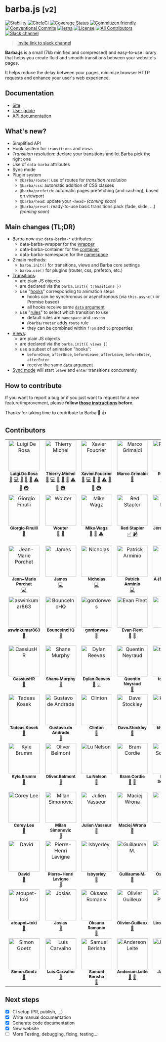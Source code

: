 # barba.js <small>[v2]</small>

![Stability](https://img.shields.io/badge/stability-stable-brightgreen.svg?style=flat-square)
[![CircleCI](https://img.shields.io/circleci/project/github/barbajs/barba/main.svg?style=flat-square)](https://circleci.com/gh/barbajs/barba/tree/main)
[![Coverage Status](https://img.shields.io/coveralls/github/barbajs/barba/main.svg?style=flat-square)](https://coveralls.io/github/barbajs/barba?branch=main)
[![Commitizen friendly](https://img.shields.io/badge/commitizen-friendly-brightgreen.svg?style=flat-square)](http://commitizen.github.io/cz-cli/)
[![Conventional Commits](https://img.shields.io/badge/Conventional%20Commits-1.0.0-yellow.svg?style=flat-square)](https://conventionalcommits.org)
[![lerna](https://img.shields.io/badge/maintained%20with-lerna-cc00ff.svg?style=flat-square)](https://lernajs.io/)
[![License](https://img.shields.io/badge/license-MIT-green.svg?style=flat-square)](https://github.com/barbajs/barba/blob/main/LICENSE)
[![All Contributors](https://img.shields.io/badge/all_contributors-73-orange.svg?style=flat-square)](#contributors)
[![Slack channel](https://img.shields.io/badge/slack-channel-purple.svg?style=flat-square&logo=slack)](https://barbajs.slack.com)

> [Invite link to slack channel](https://join.slack.com/t/barbajs/shared_invite/enQtNTU3NTAyMjkxMzAyLTkxYWUwZmM1YWQxMmNlYmE0ZjY4NDQxMGUxYjkwYWFlMzEzOWM4OTRhMWRmYTQyYzFlMmQ3OGFmYmI3MWY0OWY)

**Barba.js** is a small (7kb minified and compressed) and easy-to-use library that helps you create fluid and smooth transitions between your website's pages.

It helps reduce the delay between your pages, minimize browser HTTP requests and enhance your user's web experience.

## Documentation

- [Site](https://barba.js.org/)
- [User guide](https://barba.js.org/docs/getstarted/intro/)
- [API documentation](https://barba.js.org/api/)

## What's new?

- Simplified API
- Hook system for `transitions` and `views`
- _Transition resolution_: declare your transitions and let Barba pick the right one
- Use of `data-barba` attributes
- Sync mode
- Plugin system
  - `@barba/router`: use of routes for _transition resolution_
  - `@barba/css`: automatic addition of CSS classes
  - `@barba/prefetch`: automatic pages prefetching (and caching), based on viewport
  - `@barba/head`: update your `<head>` _(coming soon)_
  - `@barba/preset`: ready-to-use basic transitions pack (fade, slide, …) _(coming soon)_

## Main changes (TL;DR)

- Barba now use `data-barba-*` attributes:
  - data-barba-wrapper for the [wrapper](https://barba.js.org/docs/getstarted/markup/#Wrapper)
  - data-barba-container for the [container](https://barba.js.org/docs/getstarted/markup/#Container)
  - data-barba-namespace for the [namespace](https://barba.js.org/docs/getstarted/markup/#Namespace)
- 2 main methods:
  - `barba.init()` for transitions, views and Barba core settings
  - `barba.use()` for plugins (router, css, prefetch, etc.)
- [Transitions](https://barba.js.org/docs/advanced/transitions/):
  - are plain JS objects
  - are declared via the `barba.init({ transitions })`
  - use "[hooks](https://barba.js.org/docs/advanced/hooks/)" corresponding to animation steps
    - hooks can be synchronous or asynchronous (via `this.async()` or Promise based)
    - all hooks receive same [`data` argument](https://barba.js.org/docs/advanced/hooks/#data-argument)
  - use "[rules](https://barba.js.org/docs/advanced/transitions/#Rules)" to select which transition to use
    - default rules are `namespace` and `custom`
    - `@barba/router` adds `route` rule
    - they can be combined within `from` and `to` properties
- [Views](https://barba.js.org/docs/advanced/views/):
  - are plain JS objects
  - are declared via the `barba.init({ views })`
  - use a subset of animation "hooks":
    - `beforeOnce`, `afterOnce`, `beforeLeave`, `afterLeave`, `beforeEnter`, `afterEnter`
    - receive the same [`data` argument](https://barba.js.org/docs/advanced/hooks/#data-argument)
- [Sync mode](https://barba.js.org/docs/advanced/transitions/#Sync-mode) will start `leave` and `enter` transitions concurrently

## How to contribute

If you want to report a bug or if you just want to request for a new feature/improvement, please **follow [those instructions](.github/CONTRIBUTING.md) before**.

Thanks for taking time to contribute to Barba :tada: :+1:

## Contributors

<!-- ALL-CONTRIBUTORS-LIST:START - Do not remove or modify this section -->
<!-- prettier-ignore-start -->
<!-- markdownlint-disable -->
<table>
  <tbody>
    <tr>
      <td align="center" valign="top" width="14.28%"><a href="http://luruke.com"><img src="https://avatars0.githubusercontent.com/u/61326?v=4?s=100" width="100px;" alt="Luigi De Rosa"/><br /><sub><b>Luigi De Rosa</b></sub></a><br /><a href="#ideas-luruke" title="Ideas, Planning, & Feedback">🤔</a> <a href="https://github.com/barbajs/barba/commits?author=luruke" title="Code">💻</a> <a href="https://github.com/barbajs/barba/commits?author=luruke" title="Documentation">📖</a> <a href="#question-luruke" title="Answering Questions">💬</a> <a href="https://github.com/barbajs/barba/issues?q=author%3Aluruke" title="Bug reports">🐛</a> <a href="https://github.com/barbajs/barba/commits?author=luruke" title="Tests">⚠️</a> <a href="https://github.com/barbajs/barba/pulls?q=is%3Apr+reviewed-by%3Aluruke" title="Reviewed Pull Requests">👀</a> <a href="#infra-luruke" title="Infrastructure (Hosting, Build-Tools, etc)">🚇</a></td>
      <td align="center" valign="top" width="14.28%"><a href="http://thierrymichel.net"><img src="https://avatars2.githubusercontent.com/u/806883?v=4?s=100" width="100px;" alt="Thierry Michel"/><br /><sub><b>Thierry Michel</b></sub></a><br /><a href="#ideas-thierrymichel" title="Ideas, Planning, & Feedback">🤔</a> <a href="https://github.com/barbajs/barba/commits?author=thierrymichel" title="Code">💻</a> <a href="https://github.com/barbajs/barba/commits?author=thierrymichel" title="Documentation">📖</a> <a href="#question-thierrymichel" title="Answering Questions">💬</a> <a href="https://github.com/barbajs/barba/issues?q=author%3Athierrymichel" title="Bug reports">🐛</a> <a href="https://github.com/barbajs/barba/commits?author=thierrymichel" title="Tests">⚠️</a> <a href="https://github.com/barbajs/barba/pulls?q=is%3Apr+reviewed-by%3Athierrymichel" title="Reviewed Pull Requests">👀</a> <a href="#infra-thierrymichel" title="Infrastructure (Hosting, Build-Tools, etc)">🚇</a></td>
      <td align="center" valign="top" width="14.28%"><a href="https://xavierfoucrier.dev"><img src="https://avatars1.githubusercontent.com/u/2471223?v=4?s=100" width="100px;" alt="Xavier Foucrier"/><br /><sub><b>Xavier Foucrier</b></sub></a><br /><a href="#ideas-xavierfoucrier" title="Ideas, Planning, & Feedback">🤔</a> <a href="https://github.com/barbajs/barba/commits?author=xavierfoucrier" title="Code">💻</a> <a href="https://github.com/barbajs/barba/commits?author=xavierfoucrier" title="Documentation">📖</a> <a href="#question-xavierfoucrier" title="Answering Questions">💬</a> <a href="https://github.com/barbajs/barba/commits?author=xavierfoucrier" title="Tests">⚠️</a> <a href="https://github.com/barbajs/barba/pulls?q=is%3Apr+reviewed-by%3Axavierfoucrier" title="Reviewed Pull Requests">👀</a> <a href="https://github.com/barbajs/barba/issues?q=author%3Axavierfoucrier" title="Bug reports">🐛</a> <a href="#infra-xavierfoucrier" title="Infrastructure (Hosting, Build-Tools, etc)">🚇</a></td>
      <td align="center" valign="top" width="14.28%"><a href="http://www.thenerodesign.com"><img src="https://avatars2.githubusercontent.com/u/858150?v=4?s=100" width="100px;" alt="Marco Grimaldi"/><br /><sub><b>Marco Grimaldi</b></sub></a><br /><a href="#design-markog85" title="Design">🎨</a></td>
      <td align="center" valign="top" width="14.28%"><a href="https://ihatetomatoes.net"><img src="https://avatars1.githubusercontent.com/u/735672?v=4?s=100" width="100px;" alt="Petr TIchy"/><br /><sub><b>Petr TIchy</b></sub></a><br /><a href="#blog-Ihatetomatoes" title="Blogposts">📝</a> <a href="#tutorial-Ihatetomatoes" title="Tutorials">✅</a> <a href="#video-Ihatetomatoes" title="Videos">📹</a></td>
      <td align="center" valign="top" width="14.28%"><a href="https://studio123.ca"><img src="https://avatars0.githubusercontent.com/u/22644154?v=4?s=100" width="100px;" alt="Cody Marcoux"/><br /><sub><b>Cody Marcoux</b></sub></a><br /><a href="#question-c0mrx" title="Answering Questions">💬</a></td>
      <td align="center" valign="top" width="14.28%"><a href="https://philiphussak.com"><img src="https://avatars1.githubusercontent.com/u/3285136?v=4?s=100" width="100px;" alt="Phil."/><br /><sub><b>Phil.</b></sub></a><br /><a href="#question-wiseoldman" title="Answering Questions">💬</a></td>
    </tr>
    <tr>
      <td align="center" valign="top" width="14.28%"><a href="http://www.fnool.com"><img src="https://avatars0.githubusercontent.com/u/5812801?v=4?s=100" width="100px;" alt="Giorgio Finulli"/><br /><sub><b>Giorgio Finulli</b></sub></a><br /><a href="#question-gfnool" title="Answering Questions">💬</a></td>
      <td align="center" valign="top" width="14.28%"><a href="https://www.thisisnota.studio"><img src="https://avatars2.githubusercontent.com/u/6507123?v=4?s=100" width="100px;" alt="Wouter"/><br /><sub><b>Wouter</b></sub></a><br /><a href="https://github.com/barbajs/barba/issues?q=author%3AWouter125" title="Bug reports">🐛</a> <a href="#question-Wouter125" title="Answering Questions">💬</a></td>
      <td align="center" valign="top" width="14.28%"><a href="https://selfaware.studio"><img src="https://avatars2.githubusercontent.com/u/12376535?v=4?s=100" width="100px;" alt="Mike Wagz"/><br /><sub><b>Mike Wagz</b></sub></a><br /><a href="#ideas-mikehwagz" title="Ideas, Planning, & Feedback">🤔</a> <a href="#question-mikehwagz" title="Answering Questions">💬</a> <a href="https://github.com/barbajs/barba/commits?author=mikehwagz" title="Tests">⚠️</a></td>
      <td align="center" valign="top" width="14.28%"><a href="https://www.youtube.com/c/redstapler_channel"><img src="https://avatars0.githubusercontent.com/u/16864380?v=4?s=100" width="100px;" alt="Red Stapler"/><br /><sub><b>Red Stapler</b></sub></a><br /><a href="#tutorial-theredstapler" title="Tutorials">✅</a> <a href="#video-theredstapler" title="Videos">📹</a></td>
      <td align="center" valign="top" width="14.28%"><a href="http://www.19h47.fr"><img src="https://avatars1.githubusercontent.com/u/11242861?v=4?s=100" width="100px;" alt="Jérémy Levron"/><br /><sub><b>Jérémy Levron</b></sub></a><br /><a href="#question-19h47" title="Answering Questions">💬</a></td>
      <td align="center" valign="top" width="14.28%"><a href="http://anhskohbo.github.io/"><img src="https://avatars2.githubusercontent.com/u/1529454?v=4?s=100" width="100px;" alt="Nguyen Van Anh"/><br /><sub><b>Nguyen Van Anh</b></sub></a><br /><a href="https://github.com/barbajs/barba/commits?author=anhskohbo" title="Code">💻</a></td>
      <td align="center" valign="top" width="14.28%"><a href="http://www.thedanielweber.com"><img src="https://avatars1.githubusercontent.com/u/668910?v=4?s=100" width="100px;" alt="Daniel Weber"/><br /><sub><b>Daniel Weber</b></sub></a><br /><a href="https://github.com/barbajs/barba/commits?author=dlwebdev" title="Code">💻</a></td>
    </tr>
    <tr>
      <td align="center" valign="top" width="14.28%"><a href="http://www.jmporchet.ch"><img src="https://avatars3.githubusercontent.com/u/3099008?v=4?s=100" width="100px;" alt="Jean-Marie Porchet"/><br /><sub><b>Jean-Marie Porchet</b></sub></a><br /><a href="https://github.com/barbajs/barba/commits?author=jmporchet" title="Code">💻</a></td>
      <td align="center" valign="top" width="14.28%"><a href="https://www.jamesdocherty.com/"><img src="https://avatars1.githubusercontent.com/u/325490?v=4?s=100" width="100px;" alt="James"/><br /><sub><b>James</b></sub></a><br /><a href="https://github.com/barbajs/barba/commits?author=docherty" title="Code">💻</a></td>
      <td align="center" valign="top" width="14.28%"><a href="http://ruggeri.io"><img src="https://avatars0.githubusercontent.com/u/999162?v=4?s=100" width="100px;" alt="Nicholas"/><br /><sub><b>Nicholas</b></sub></a><br /><a href="https://github.com/barbajs/barba/commits?author=nicholasruggeri" title="Code">💻</a></td>
      <td align="center" valign="top" width="14.28%"><a href="http://patrick.wtf"><img src="https://avatars1.githubusercontent.com/u/667029?v=4?s=100" width="100px;" alt="Patrick Arminio"/><br /><sub><b>Patrick Arminio</b></sub></a><br /><a href="https://github.com/barbajs/barba/commits?author=patrick91" title="Code">💻</a></td>
      <td align="center" valign="top" width="14.28%"><a href="https://angelogulina.it"><img src="https://avatars0.githubusercontent.com/u/4223655?v=4?s=100" width="100px;" alt="A (from Sicily)"/><br /><sub><b>A (from Sicily)</b></sub></a><br /><a href="https://github.com/barbajs/barba/commits?author=angelogulina" title="Code">💻</a></td>
      <td align="center" valign="top" width="14.28%"><a href="https://github.com/pavel-mazhuga"><img src="https://avatars3.githubusercontent.com/u/29140681?v=4?s=100" width="100px;" alt="Pavel Mazhuga"/><br /><sub><b>Pavel Mazhuga</b></sub></a><br /><a href="#question-pavel-mazhuga" title="Answering Questions">💬</a></td>
      <td align="center" valign="top" width="14.28%"><a href="http://dmdcode.it"><img src="https://avatars0.githubusercontent.com/u/7113516?v=4?s=100" width="100px;" alt="Daniele De Matteo"/><br /><sub><b>Daniele De Matteo</b></sub></a><br /><a href="#question-DMDc0de" title="Answering Questions">💬</a></td>
    </tr>
    <tr>
      <td align="center" valign="top" width="14.28%"><a href="https://github.com/aswinkumar863"><img src="https://avatars0.githubusercontent.com/u/32381261?v=4?s=100" width="100px;" alt="aswinkumar863"/><br /><sub><b>aswinkumar863</b></sub></a><br /><a href="#question-aswinkumar863" title="Answering Questions">💬</a></td>
      <td align="center" valign="top" width="14.28%"><a href="https://github.com/BounceIncHQ"><img src="https://avatars0.githubusercontent.com/u/39249876?v=4?s=100" width="100px;" alt="BounceIncHQ"/><br /><sub><b>BounceIncHQ</b></sub></a><br /><a href="#question-BounceIncHQ" title="Answering Questions">💬</a></td>
      <td align="center" valign="top" width="14.28%"><a href="https://github.com/gordonwes"><img src="https://avatars3.githubusercontent.com/u/10758596?v=4?s=100" width="100px;" alt="gordonwes"/><br /><sub><b>gordonwes</b></sub></a><br /><a href="#question-gordonwes" title="Answering Questions">💬</a></td>
      <td align="center" valign="top" width="14.28%"><a href="https://github.com/evfleet"><img src="https://avatars2.githubusercontent.com/u/7504632?v=4?s=100" width="100px;" alt="Evan Fleet"/><br /><sub><b>Evan Fleet</b></sub></a><br /><a href="#question-evfleet" title="Answering Questions">💬</a> <a href="https://github.com/barbajs/barba/issues?q=author%3Aevfleet" title="Bug reports">🐛</a></td>
      <td align="center" valign="top" width="14.28%"><a href="http://www.aligator-kom.de"><img src="https://avatars2.githubusercontent.com/u/32126746?v=4?s=100" width="100px;" alt="Jörg"/><br /><sub><b>Jörg</b></sub></a><br /><a href="#example-jd4Aligator" title="Examples">💡</a></td>
      <td align="center" valign="top" width="14.28%"><a href="http://www.zaak.ch"><img src="https://avatars3.githubusercontent.com/u/12050808?v=4?s=100" width="100px;" alt="ZAAK"/><br /><sub><b>ZAAK</b></sub></a><br /><a href="#example-StudioZAAK" title="Examples">💡</a> <a href="#question-StudioZAAK" title="Answering Questions">💬</a></td>
      <td align="center" valign="top" width="14.28%"><a href="https://leap-in.com"><img src="https://avatars1.githubusercontent.com/u/42055102?v=4?s=100" width="100px;" alt="Masahiro Tonomura"/><br /><sub><b>Masahiro Tonomura</b></sub></a><br /><a href="#example-leapincorp" title="Examples">💡</a></td>
    </tr>
    <tr>
      <td align="center" valign="top" width="14.28%"><a href="https://github.com/CassiusHR"><img src="https://avatars1.githubusercontent.com/u/24419585?v=4?s=100" width="100px;" alt="CassiusHR"/><br /><sub><b>CassiusHR</b></sub></a><br /><a href="#question-CassiusHR" title="Answering Questions">💬</a></td>
      <td align="center" valign="top" width="14.28%"><a href="http://www.shanemurphy.me"><img src="https://avatars2.githubusercontent.com/u/3694619?v=4?s=100" width="100px;" alt="Shane Murphy"/><br /><sub><b>Shane Murphy</b></sub></a><br /><a href="#question-shanewmurphy" title="Answering Questions">💬</a></td>
      <td align="center" valign="top" width="14.28%"><a href="http://www.dylanreeves.com"><img src="https://avatars3.githubusercontent.com/u/1294637?v=4?s=100" width="100px;" alt="Dylan Reeves"/><br /><sub><b>Dylan Reeves</b></sub></a><br /><a href="#question-watzing" title="Answering Questions">💬</a> <a href="#example-watzing" title="Examples">💡</a></td>
      <td align="center" valign="top" width="14.28%"><a href="http://www.quentinneyraud.fr"><img src="https://avatars2.githubusercontent.com/u/9378568?v=4?s=100" width="100px;" alt="Quentin Neyraud"/><br /><sub><b>Quentin Neyraud</b></sub></a><br /><a href="#question-quentinneyraud" title="Answering Questions">💬</a></td>
      <td align="center" valign="top" width="14.28%"><a href="https://github.com/tortilaman"><img src="https://avatars2.githubusercontent.com/u/5018268?v=4?s=100" width="100px;" alt="tortilaman"/><br /><sub><b>tortilaman</b></sub></a><br /><a href="#question-tortilaman" title="Answering Questions">💬</a></td>
      <td align="center" valign="top" width="14.28%"><a href="https://github.com/psntr"><img src="https://avatars2.githubusercontent.com/u/20617539?v=4?s=100" width="100px;" alt="psntr"/><br /><sub><b>psntr</b></sub></a><br /><a href="#question-psntr" title="Answering Questions">💬</a></td>
      <td align="center" valign="top" width="14.28%"><a href="http://thisbailiwick.com"><img src="https://avatars3.githubusercontent.com/u/12637253?v=4?s=100" width="100px;" alt="Kevin Clark"/><br /><sub><b>Kevin Clark</b></sub></a><br /><a href="#question-thisbailiwick" title="Answering Questions">💬</a></td>
    </tr>
    <tr>
      <td align="center" valign="top" width="14.28%"><a href="http://takodesign.one"><img src="https://avatars2.githubusercontent.com/u/26543624?v=4?s=100" width="100px;" alt="Tadeas Kosek"/><br /><sub><b>Tadeas Kosek</b></sub></a><br /><a href="#question-Tedowski" title="Answering Questions">💬</a></td>
      <td align="center" valign="top" width="14.28%"><a href="https://github.com/gustavo-a"><img src="https://avatars2.githubusercontent.com/u/26806307?v=4?s=100" width="100px;" alt="Gustavo de Andrade"/><br /><sub><b>Gustavo de Andrade</b></sub></a><br /><a href="#question-gustavo-a" title="Answering Questions">💬</a></td>
      <td align="center" valign="top" width="14.28%"><a href="https://durkangroup.com/"><img src="https://avatars0.githubusercontent.com/u/25391588?v=4?s=100" width="100px;" alt="Clinton"/><br /><sub><b>Clinton</b></sub></a><br /><a href="#question-crobbinsdg" title="Answering Questions">💬</a></td>
      <td align="center" valign="top" width="14.28%"><a href="https://www.spon.io"><img src="https://avatars3.githubusercontent.com/u/3268717?v=4?s=100" width="100px;" alt="Dave Stockley"/><br /><sub><b>Dave Stockley</b></sub></a><br /><a href="#question-magicspon" title="Answering Questions">💬</a></td>
      <td align="center" valign="top" width="14.28%"><a href="http://khaiknievel.carbonmade.com"><img src="https://avatars1.githubusercontent.com/u/5792500?v=4?s=100" width="100px;" alt="khaiknievel"/><br /><sub><b>khaiknievel</b></sub></a><br /><a href="#question-khaiknievel" title="Answering Questions">💬</a> <a href="https://github.com/barbajs/barba/issues?q=author%3Akhaiknievel" title="Bug reports">🐛</a></td>
      <td align="center" valign="top" width="14.28%"><a href="http://www.francescomichelini.com/"><img src="https://avatars3.githubusercontent.com/u/5191941?v=4?s=100" width="100px;" alt="Francesco Michelini"/><br /><sub><b>Francesco Michelini</b></sub></a><br /><a href="#question-kekkorider" title="Answering Questions">💬</a> <a href="#example-kekkorider" title="Examples">💡</a></td>
      <td align="center" valign="top" width="14.28%"><a href="https://github.com/FistMeNaruto"><img src="https://avatars1.githubusercontent.com/u/13431677?v=4?s=100" width="100px;" alt="Domantas Petrauskas"/><br /><sub><b>Domantas Petrauskas</b></sub></a><br /><a href="#question-FistMeNaruto" title="Answering Questions">💬</a></td>
    </tr>
    <tr>
      <td align="center" valign="top" width="14.28%"><a href="http://kylebrumm.com"><img src="https://avatars3.githubusercontent.com/u/1709677?v=4?s=100" width="100px;" alt="Kyle Brumm"/><br /><sub><b>Kyle Brumm</b></sub></a><br /><a href="#question-kjbrum" title="Answering Questions">💬</a></td>
      <td align="center" valign="top" width="14.28%"><a href="https://github.com/obelmont"><img src="https://avatars3.githubusercontent.com/u/6540497?v=4?s=100" width="100px;" alt="Oliver Belmont"/><br /><sub><b>Oliver Belmont</b></sub></a><br /><a href="#question-obelmont" title="Answering Questions">💬</a></td>
      <td align="center" valign="top" width="14.28%"><a href="https://lunelson.xyz/"><img src="https://avatars1.githubusercontent.com/u/1242864?v=4?s=100" width="100px;" alt="Lu Nelson"/><br /><sub><b>Lu Nelson</b></sub></a><br /><a href="#question-lunelson" title="Answering Questions">💬</a></td>
      <td align="center" valign="top" width="14.28%"><a href="http://bierdb.be"><img src="https://avatars1.githubusercontent.com/u/1107185?v=4?s=100" width="100px;" alt="Bram Cordie"/><br /><sub><b>Bram Cordie</b></sub></a><br /><a href="#question-bramcordie" title="Answering Questions">💬</a> <a href="#ideas-bramcordie" title="Ideas, Planning, & Feedback">🤔</a></td>
      <td align="center" valign="top" width="14.28%"><a href="http://portfolio.schouman.info"><img src="https://avatars1.githubusercontent.com/u/510652?v=4?s=100" width="100px;" alt="Michael Schouman"/><br /><sub><b>Michael Schouman</b></sub></a><br /><a href="#question-metalmini" title="Answering Questions">💬</a></td>
      <td align="center" valign="top" width="14.28%"><a href="https://www.jumplink.eu"><img src="https://avatars2.githubusercontent.com/u/1073989?v=4?s=100" width="100px;" alt="Pascal Garber"/><br /><sub><b>Pascal Garber</b></sub></a><br /><a href="#question-JumpLink" title="Answering Questions">💬</a> <a href="#ideas-JumpLink" title="Ideas, Planning, & Feedback">🤔</a></td>
      <td align="center" valign="top" width="14.28%"><a href="https://twitter.com/bfred_it"><img src="https://avatars3.githubusercontent.com/u/1402241?v=4?s=100" width="100px;" alt="Federico Brigante"/><br /><sub><b>Federico Brigante</b></sub></a><br /><a href="#question-bfred-it" title="Answering Questions">💬</a></td>
    </tr>
    <tr>
      <td align="center" valign="top" width="14.28%"><a href="http://coreylee.tokyo/"><img src="https://avatars1.githubusercontent.com/u/1465865?v=4?s=100" width="100px;" alt="Corey Lee"/><br /><sub><b>Corey Lee</b></sub></a><br /><a href="#question-factorzero" title="Answering Questions">💬</a></td>
      <td align="center" valign="top" width="14.28%"><a href="http://www.imls.uzh.ch/research/vonmering/people/milan-simonovic.html"><img src="https://avatars3.githubusercontent.com/u/888008?v=4?s=100" width="100px;" alt="Milan Simonovic"/><br /><sub><b>Milan Simonovic</b></sub></a><br /><a href="#question-mbsimonovic" title="Answering Questions">💬</a></td>
      <td align="center" valign="top" width="14.28%"><a href="http://djul.es"><img src="https://avatars1.githubusercontent.com/u/196644?v=4?s=100" width="100px;" alt="Julien Vasseur"/><br /><sub><b>Julien Vasseur</b></sub></a><br /><a href="#question-Djules" title="Answering Questions">💬</a></td>
      <td align="center" valign="top" width="14.28%"><a href="https://github.com/panwron"><img src="https://avatars2.githubusercontent.com/u/8494786?v=4?s=100" width="100px;" alt="Maciej Wrona"/><br /><sub><b>Maciej Wrona</b></sub></a><br /><a href="#question-panwron" title="Answering Questions">💬</a></td>
      <td align="center" valign="top" width="14.28%"><a href="http://terion.name"><img src="https://avatars0.githubusercontent.com/u/1060205?v=4?s=100" width="100px;" alt="Terion"/><br /><sub><b>Terion</b></sub></a><br /><a href="#ideas-terion-name" title="Ideas, Planning, & Feedback">🤔</a></td>
      <td align="center" valign="top" width="14.28%"><a href="https://github.com/cartogram"><img src="https://avatars2.githubusercontent.com/u/462077?v=4?s=100" width="100px;" alt="Matt Seccafien"/><br /><sub><b>Matt Seccafien</b></sub></a><br /><a href="#ideas-cartogram" title="Ideas, Planning, & Feedback">🤔</a></td>
      <td align="center" valign="top" width="14.28%"><a href="http://www.maxschulmeister.com"><img src="https://avatars2.githubusercontent.com/u/15388185?v=4?s=100" width="100px;" alt="Max Schulmeister"/><br /><sub><b>Max Schulmeister</b></sub></a><br /><a href="#ideas-max-schu" title="Ideas, Planning, & Feedback">🤔</a></td>
    </tr>
    <tr>
      <td align="center" valign="top" width="14.28%"><a href="https://davidaase.com"><img src="https://avatars3.githubusercontent.com/u/1521451?v=4?s=100" width="100px;" alt="David"/><br /><sub><b>David</b></sub></a><br /><a href="#ideas-tipsy" title="Ideas, Planning, & Feedback">🤔</a></td>
      <td align="center" valign="top" width="14.28%"><a href="https://github.com/pierrehenri220"><img src="https://avatars3.githubusercontent.com/u/19267400?v=4?s=100" width="100px;" alt="Pierre-Henri Lavigne"/><br /><sub><b>Pierre-Henri Lavigne</b></sub></a><br /><a href="#ideas-pierrehenri220" title="Ideas, Planning, & Feedback">🤔</a></td>
      <td align="center" valign="top" width="14.28%"><a href="https://github.com/lsbyerley"><img src="https://avatars0.githubusercontent.com/u/3066258?v=4?s=100" width="100px;" alt="lsbyerley"/><br /><sub><b>lsbyerley</b></sub></a><br /><a href="#ideas-lsbyerley" title="Ideas, Planning, & Feedback">🤔</a></td>
      <td align="center" valign="top" width="14.28%"><a href="http://gmorisseau.com/"><img src="https://avatars2.githubusercontent.com/u/242203?v=4?s=100" width="100px;" alt="Guillaume M."/><br /><sub><b>Guillaume M.</b></sub></a><br /><a href="#ideas-theamnesic" title="Ideas, Planning, & Feedback">🤔</a></td>
      <td align="center" valign="top" width="14.28%"><a href="https://oscarotero.com"><img src="https://avatars3.githubusercontent.com/u/377873?v=4?s=100" width="100px;" alt="Oscar Otero"/><br /><sub><b>Oscar Otero</b></sub></a><br /><a href="#ideas-oscarotero" title="Ideas, Planning, & Feedback">🤔</a></td>
      <td align="center" valign="top" width="14.28%"><a href="http://twitter.com/nicooprat"><img src="https://avatars0.githubusercontent.com/u/645641?v=4?s=100" width="100px;" alt="Nico Prat"/><br /><sub><b>Nico Prat</b></sub></a><br /><a href="#ideas-nicooprat" title="Ideas, Planning, & Feedback">🤔</a></td>
      <td align="center" valign="top" width="14.28%"><a href="http://marco.solazzi.me/"><img src="https://avatars2.githubusercontent.com/u/104721?v=4?s=100" width="100px;" alt="Marco Solazzi"/><br /><sub><b>Marco Solazzi</b></sub></a><br /><a href="https://github.com/barbajs/barba/issues?q=author%3Adwightjack" title="Bug reports">🐛</a></td>
    </tr>
    <tr>
      <td align="center" valign="top" width="14.28%"><a href="https://github.com/atoupet-toki"><img src="https://avatars3.githubusercontent.com/u/38693082?v=4?s=100" width="100px;" alt="atoupet-toki"/><br /><sub><b>atoupet-toki</b></sub></a><br /><a href="https://github.com/barbajs/barba/issues?q=author%3Aatoupet-toki" title="Bug reports">🐛</a></td>
      <td align="center" valign="top" width="14.28%"><a href="https://github.com/josias-r"><img src="https://avatars1.githubusercontent.com/u/11424820?v=4?s=100" width="100px;" alt="Josias"/><br /><sub><b>Josias</b></sub></a><br /><a href="https://github.com/barbajs/barba/issues?q=author%3Ajosias-r" title="Bug reports">🐛</a></td>
      <td align="center" valign="top" width="14.28%"><a href="https://github.com/OksanaRomaniv"><img src="https://avatars1.githubusercontent.com/u/5724727?v=4?s=100" width="100px;" alt="Oksana Romaniv"/><br /><sub><b>Oksana Romaniv</b></sub></a><br /><a href="https://github.com/barbajs/barba/issues?q=author%3AOksanaRomaniv" title="Bug reports">🐛</a></td>
      <td align="center" valign="top" width="14.28%"><a href="https://www.olivier-guilleux.com"><img src="https://avatars3.githubusercontent.com/u/5804006?v=4?s=100" width="100px;" alt="Olivier Guilleux"/><br /><sub><b>Olivier Guilleux</b></sub></a><br /><a href="https://github.com/barbajs/barba/issues?q=author%3Aoguilleux" title="Bug reports">🐛</a></td>
      <td align="center" valign="top" width="14.28%"><a href="http://liroopierre.com"><img src="https://avatars3.githubusercontent.com/u/11197281?v=4?s=100" width="100px;" alt="Liroo Pierre ᵈᵉᵛ"/><br /><sub><b>Liroo Pierre ᵈᵉᵛ</b></sub></a><br /><a href="https://github.com/barbajs/barba/commits?author=Liroo" title="Code">💻</a></td>
      <td align="center" valign="top" width="14.28%"><a href="https://github.com/lmartins"><img src="https://avatars2.githubusercontent.com/u/151981?v=4?s=100" width="100px;" alt="Luis Martins"/><br /><sub><b>Luis Martins</b></sub></a><br /><a href="https://github.com/barbajs/barba/issues?q=author%3Almartins" title="Bug reports">🐛</a></td>
      <td align="center" valign="top" width="14.28%"><a href="https://arraytheband.com.au"><img src="https://avatars0.githubusercontent.com/u/41524?v=4?s=100" width="100px;" alt="Matthew"/><br /><sub><b>Matthew</b></sub></a><br /><a href="#ideas-matthewjumpsoffbuildings" title="Ideas, Planning, & Feedback">🤔</a> <a href="#question-matthewjumpsoffbuildings" title="Answering Questions">💬</a></td>
    </tr>
    <tr>
      <td align="center" valign="top" width="14.28%"><a href="http://slgoetz.com"><img src="https://avatars0.githubusercontent.com/u/393000?v=4?s=100" width="100px;" alt="Simon Goetz"/><br /><sub><b>Simon Goetz</b></sub></a><br /><a href="https://github.com/barbajs/barba/issues?q=author%3ASlgoetz" title="Bug reports">🐛</a></td>
      <td align="center" valign="top" width="14.28%"><a href="https://luis.pt"><img src="https://avatars3.githubusercontent.com/u/14956453?v=4?s=100" width="100px;" alt="Luís Carvalho"/><br /><sub><b>Luís Carvalho</b></sub></a><br /><a href="#question-luis-pt" title="Answering Questions">💬</a></td>
      <td align="center" valign="top" width="14.28%"><a href="https://github.com/mrsamse"><img src="https://avatars2.githubusercontent.com/u/20925205?v=4?s=100" width="100px;" alt="Samuel Berisha"/><br /><sub><b>Samuel Berisha</b></sub></a><br /><a href="#question-mrsamse" title="Answering Questions">💬</a></td>
      <td align="center" valign="top" width="14.28%"><a href="https://github.com/andersonleite"><img src="https://avatars.githubusercontent.com/u/52427?v=4?s=100" width="100px;" alt="Anderson Leite"/><br /><sub><b>Anderson Leite</b></sub></a><br /><a href="#question-andersonleite" title="Answering Questions">💬</a> <a href="https://github.com/barbajs/barba/issues?q=author%3Aandersonleite" title="Bug reports">🐛</a></td>
      <td align="center" valign="top" width="14.28%"><a href="https://jaycollett.co/"><img src="https://avatars.githubusercontent.com/u/13233809?v=4?s=100" width="100px;" alt="Jay Collett"/><br /><sub><b>Jay Collett</b></sub></a><br /><a href="#question-JayBox325" title="Answering Questions">💬</a> <a href="https://github.com/barbajs/barba/issues?q=author%3AJayBox325" title="Bug reports">🐛</a></td>
      <td align="center" valign="top" width="14.28%"><a href="https://github.com/timgates42"><img src="https://avatars.githubusercontent.com/u/47873678?v=4?s=100" width="100px;" alt="Tim Gates"/><br /><sub><b>Tim Gates</b></sub></a><br /><a href="https://github.com/barbajs/barba/issues?q=author%3Atimgates42" title="Bug reports">🐛</a></td>
    </tr>
  </tbody>
</table>

<!-- markdownlint-restore -->
<!-- prettier-ignore-end -->

<!-- ALL-CONTRIBUTORS-LIST:END -->

## Next steps

- [x] CI setup (PR, publish, …)
- [x] Write manual documentation
- [x] Generate code documentation
- [x] New website
- [ ] More Testing, debugging, fixing, testing…
